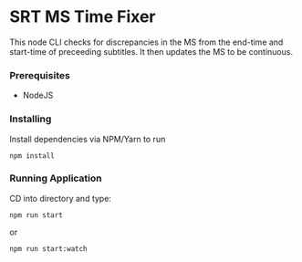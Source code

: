 # SRT MS Time Fixer

This node CLI checks for discrepancies in the MS from the end-time and start-time of preceeding subtitles. It then updates the MS to be continuous.

### Prerequisites

- NodeJS

### Installing

Install dependencies via NPM/Yarn to run

```
npm install
```

### Running Application

CD into directory and type:

```
npm run start
```

or

```
npm run start:watch
```
